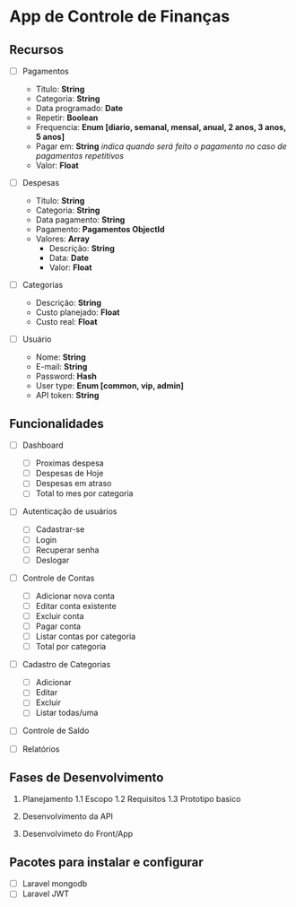 # App de Controle de Finanças

## Recursos

- [ ] Pagamentos
    * Titulo: **String**
    * Categoria: **String**
    * Data programado: **Date**
    * Repetir: **Boolean**
    * Frequencia: **Enum [diario, semanal, mensal, anual, 2 anos, 3 anos, 5 anos]**
    * Pagar em: **String** *indica quando será feito o pagamento no caso de pagamentos repetitivos*
    * Valor: **Float**

- [ ] Despesas
    * Titulo: **String**
    * Categoria: **String**
    * Data pagamento: **String**
    * Pagamento: **Pagamentos ObjectId**
    * Valores: **Array**
        * Descrição: **String**
        * Data: **Date**
        * Valor: **Float**

- [ ] Categorias
    * Descrição: **String**
    * Custo planejado: **Float**
    * Custo real: **Float**

- [ ] Usuário
    * Nome: **String**
    * E-mail: **String**
    * Password: **Hash**
    * User type: **Enum [common, vip, admin]**
    * API token: **String**


## Funcionalidades

- [ ] Dashboard
    - [ ] Proximas despesa
    - [ ] Despesas de Hoje
    - [ ] Despesas em atraso
    - [ ] Total to mes por categoria

- [ ] Autenticação de usuários
    - [ ] Cadastrar-se
    - [ ] Login
    - [ ] Recuperar senha
    - [ ] Deslogar

- [ ] Controle de Contas
    - [ ] Adicionar nova conta
    - [ ] Editar conta existente
    - [ ] Excluir conta
    - [ ] Pagar conta
    - [ ] Listar contas por categoria
    - [ ] Total por categoria

- [ ] Cadastro de Categorias
    - [ ] Adicionar
    - [ ] Editar
    - [ ] Excluir
    - [ ] Listar todas/uma

- [ ] Controle de Saldo

- [ ] Relatórios


## Fases de Desenvolvimento

1. Planejamento
    1.1 Escopo
    1.2 Requisitos
    1.3 Prototipo basico

2. Desenvolvimento da API

3. Desenvolvimeto do Front/App


## Pacotes para instalar e configurar

- [ ] Laravel mongodb
- [ ] Laravel JWT